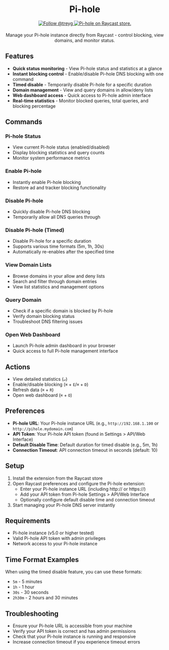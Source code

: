 <div align="center">

# Pi-hole

</div>

<div align="center">
  <a href="https://github.com/treyg">
    <img src="https://img.shields.io/github/followers/treyg?label=Follow%20treyg&style=social" alt="Follow @treyg">
  </a>
  <a href="https://www.raycast.com/treyg/pi-hole">
    <img src="https://img.shields.io/badge/Raycast-Store-red.svg" alt="Pi-hole on Raycast store.">
  </a>

  <p style="margin-top: 20px;">Manage your Pi-hole instance directly from Raycast - control blocking, view domains, and monitor status.</p>

</div>

## Features

- **Quick status monitoring** - View Pi-hole status and statistics at a glance
- **Instant blocking control** - Enable/disable Pi-hole DNS blocking with one command
- **Timed disable** - Temporarily disable Pi-hole for a specific duration
- **Domain management** - View and query domains in allow/deny lists
- **Web dashboard access** - Quick access to Pi-hole admin interface
- **Real-time statistics** - Monitor blocked queries, total queries, and blocking percentage

## Commands

### Pi-hole Status

- View current Pi-hole status (enabled/disabled)
- Display blocking statistics and query counts
- Monitor system performance metrics

### Enable Pi-hole

- Instantly enable Pi-hole blocking
- Restore ad and tracker blocking functionality

### Disable Pi-hole

- Quickly disable Pi-hole DNS blocking
- Temporarily allow all DNS queries through

### Disable Pi-hole (Timed)

- Disable Pi-hole for a specific duration
- Supports various time formats (5m, 1h, 30s)
- Automatically re-enables after the specified time

### View Domain Lists

- Browse domains in your allow and deny lists
- Search and filter through domain entries
- View list statistics and management options

### Query Domain

- Check if a specific domain is blocked by Pi-hole
- Verify domain blocking status
- Troubleshoot DNS filtering issues

### Open Web Dashboard

- Launch Pi-hole admin dashboard in your browser
- Quick access to full Pi-hole management interface

## Actions

- View detailed statistics (`↵`)
- Enable/disable blocking (`⌘` + `E`/`⌘` + `D`)
- Refresh data (`⌘` + `R`)
- Open web dashboard (`⌘` + `O`)

## Preferences

- **Pi-hole URL**: Your Pi-hole instance URL (e.g., `http://192.168.1.100` or `http://pihole.mydomain.com`)
- **API Token**: Your Pi-hole API token (found in Settings > API/Web Interface)
- **Default Disable Time**: Default duration for timed disable (e.g., 5m, 1h)
- **Connection Timeout**: API connection timeout in seconds (default: 10)

## Setup

1. Install the extension from the Raycast store
2. Open Raycast preferences and configure the Pi-hole extension:
   - Enter your Pi-hole instance URL (including http:// or https://)
   - Add your API token from Pi-hole Settings > API/Web Interface
   - Optionally configure default disable time and connection timeout
3. Start managing your Pi-hole DNS server instantly

## Requirements

- Pi-hole instance (v5.0 or higher tested)
- Valid Pi-hole API token with admin privileges
- Network access to your Pi-hole instance

## Time Format Examples

When using the timed disable feature, you can use these formats:

- `5m` - 5 minutes
- `1h` - 1 hour
- `30s` - 30 seconds
- `2h30m` - 2 hours and 30 minutes

## Troubleshooting

- Ensure your Pi-hole URL is accessible from your machine
- Verify your API token is correct and has admin permissions
- Check that your Pi-hole instance is running and responsive
- Increase connection timeout if you experience timeout errors

